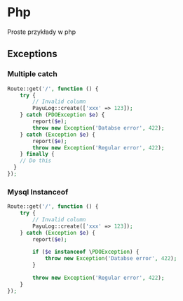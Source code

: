 # Php
Proste przykłady w php

## Exceptions

### Multiple catch
```php
Route::get('/', function () {
	try {
		// Invalid column
		PayuLog::create(['xxx' => 123]);
	} catch (PDOException $e) {
  		report($e);
		throw new Exception('Databse error', 422);
	} catch (Exception $e) {
		report($e);
		throw new Exception('Regular error', 422);
	} finally {
    // Do this
  }
});
```

### Mysql Instanceof
```php
Route::get('/', function () {
	try {
		// Invalid column
		PayuLog::create(['xxx' => 123]);
	} catch (Exception $e) {
		report($e);

		if ($e instanceof \PDOException) {
			throw new Exception('Databse error', 422);
		}

		throw new Exception('Regular error', 422);
	}
});
```

